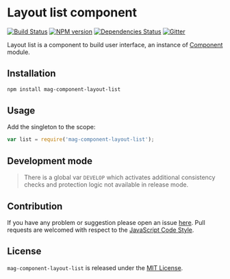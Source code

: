 Layout list component
=====================

[![Build Status](https://img.shields.io/travis/magsdk/component-layout-list.svg?style=flat-square)](https://travis-ci.org/magsdk/component-layout-list)
[![NPM version](https://img.shields.io/npm/v/mag-component-layout-list.svg?style=flat-square)](https://www.npmjs.com/package/mag-component-layout-list)
[![Dependencies Status](https://img.shields.io/david/magsdk/component-layout-list.svg?style=flat-square)](https://david-dm.org/magsdk/component-layout-list)
[![Gitter](https://img.shields.io/badge/gitter-join%20chat-blue.svg?style=flat-square)](https://gitter.im/DarkPark/magsdk)


Layout list is a component to build user interface, an instance of [Component](https://github.com/stbsdk/component) module.


## Installation ##

```bash
npm install mag-component-layout-list
```


## Usage ##

Add the singleton to the scope:

```js
var list = require('mag-component-layout-list');
```


## Development mode ##

> There is a global var `DEVELOP` which activates additional consistency checks and protection logic not available in release mode.


## Contribution ##

If you have any problem or suggestion please open an issue [here](https://github.com/magsdk/component-layout-list/issues).
Pull requests are welcomed with respect to the [JavaScript Code Style](https://github.com/DarkPark/jscs).


## License ##

`mag-component-layout-list` is released under the [MIT License](license.md).
